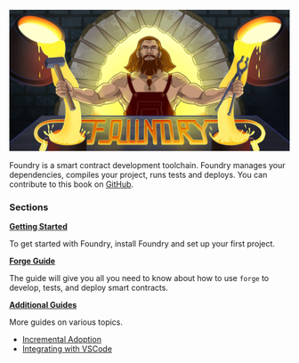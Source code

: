 ![Foundry Banner](images/foundry-banner.png)

Foundry is a smart contract development toolchain. Foundry manages your dependencies, compiles your project, runs tests and deploys. You can contribute to this book on [GitHub](https://github.com/onbjerg/foundry-book).

### Sections

**[Getting Started](getting-started)**

To get started with Foundry, install Foundry and set up your first project.

**[Forge Guide](forge/guide)**

The guide will give you all you need to know about how to use `forge` to develop, tests, and deploy smart contracts.

**[Additional Guides](guides)**

More guides on various topics.

- [Incremental Adoption](guides/incremental-adoption.md)
- [Integrating with VSCode](guides/vscode.md)
